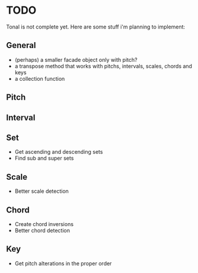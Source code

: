 # TODO

Tonal is not complete yet. Here are some stuff i'm planning to implement:

## General

- (perhaps) a smaller facade object only with pitch?
- a transpose method that works with pitchs, intervals, scales, chords and keys
- a collection function

## Pitch

## Interval

## Set

- Get ascending and descending sets
- Find sub and super sets

## Scale

- Better scale detection

## Chord

- Create chord inversions
- Better chord detection

## Key

- Get pitch alterations in the proper order
